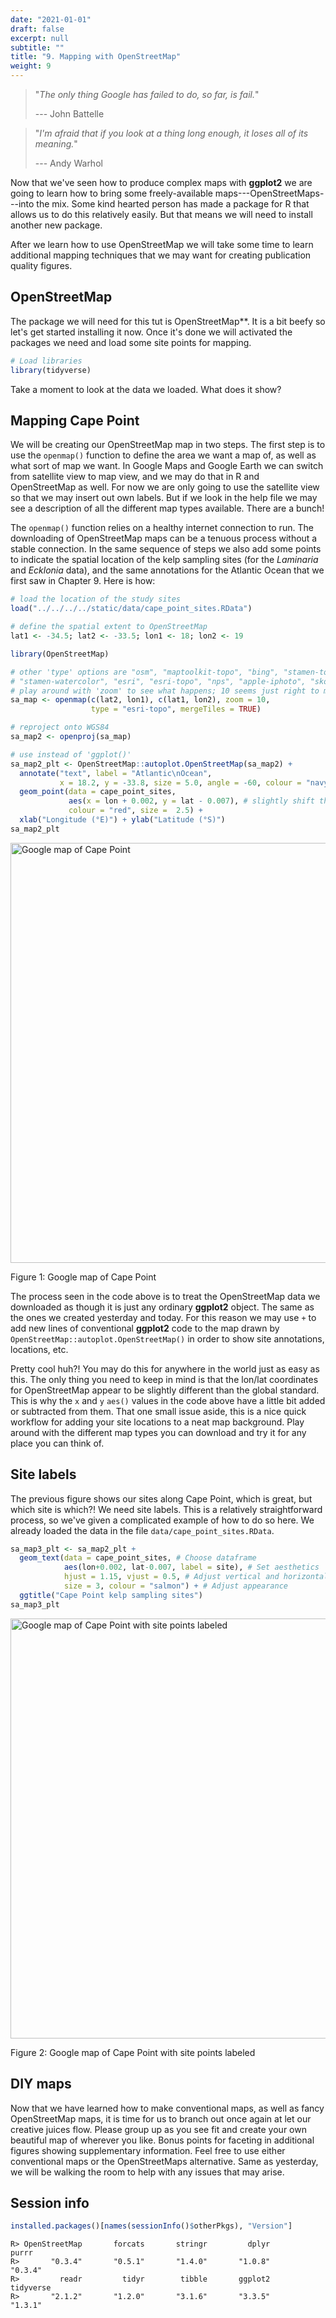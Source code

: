 ```yaml
---
date: "2021-01-01"
draft: false
excerpt: null
subtitle: ""
title: "9. Mapping with OpenStreetMap"
weight: 9
---
```


> "*The only thing Google has failed to do, so far, is fail.*"
>
> --- John Battelle

> "*I'm afraid that if you look at a thing long enough, it loses all of its meaning.*"
>
> --- Andy Warhol



Now that we've seen how to produce complex maps with **ggplot2** we are going to learn how to bring some freely-available maps---OpenStreetMaps---into the mix. Some kind hearted person has made a package for R that allows us to do this relatively easily. But that means we will need to install another new package.

After we learn how to use OpenStreetMap we will take some time to learn additional mapping techniques that we may want for creating publication quality figures.

## OpenStreetMap

The package we will need for this tut is OpenStreetMap**. It is a bit beefy so let's get started  installing it now. Once it's done we will activated the packages we need and load some site points for mapping.


```r
# Load libraries
library(tidyverse)
```

Take a moment to look at the data we loaded. What does it show?

## Mapping Cape Point

We will be creating our OpenStreetMap map in two steps. The first step is to use the `openmap()` function to define the area we want a map of, as well as what sort of map we want. In Google Maps and Google Earth we can switch from satellite view to map view, and we may do that in R and OpenStreetMap as well. For now we are only going to use the satellite view so that we may insert out own labels. But if we look in the help file we may see a description of all the different map types available. There are a bunch!

The `openmap()` function relies on a healthy internet connection to run. The downloading of OpenStreetMap maps can be a tenuous process without a stable connection. In the same sequence of steps we also add some points to indicate the spatial location of the kelp sampling sites (for the *Laminaria* and *Ecklonia* data), and the same annotations for the Atlantic Ocean that we first saw in Chapter 9. Here is how:


```r
# load the location of the study sites
load("../../../../static/data/cape_point_sites.RData")

# define the spatial extent to OpenStreetMap
lat1 <- -34.5; lat2 <- -33.5; lon1 <- 18; lon2 <- 19

library(OpenStreetMap)

# other 'type' options are "osm", "maptoolkit-topo", "bing", "stamen-toner",
# "stamen-watercolor", "esri", "esri-topo", "nps", "apple-iphoto", "skobbler";
# play around with 'zoom' to see what happens; 10 seems just right to me
sa_map <- openmap(c(lat2, lon1), c(lat1, lon2), zoom = 10,
                  type = "esri-topo", mergeTiles = TRUE)

# reproject onto WGS84
sa_map2 <- openproj(sa_map)

# use instead of 'ggplot()'
sa_map2_plt <- OpenStreetMap::autoplot.OpenStreetMap(sa_map2) + 
  annotate("text", label = "Atlantic\nOcean", 
           x = 18.2, y = -33.8, size = 5.0, angle = -60, colour = "navy") +
  geom_point(data = cape_point_sites,
             aes(x = lon + 0.002, y = lat - 0.007), # slightly shift the points
             colour = "red", size =  2.5) +
  xlab("Longitude (°E)") + ylab("Latitude (°S)")
sa_map2_plt
```

<div class="figure">
<img src="/workshops/intro_r/chapters/10-mapping_openstreetmap_files/figure-html/openstreetmap-cp-ghost-1.png" alt="Google map of Cape Point" width="672" />
<p class="caption">Figure 1: Google map of Cape Point</p>
</div>

The process seen in the code above is to treat the OpenStreetMap data we downloaded as though it is just any ordinary **ggplot2** object. The same as the ones we created yesterday and today. For this reason we may use `+` to add new lines of conventional **ggplot2** code to the map drawn by `OpenStreetMap::autoplot.OpenStreetMap()` in order to show site annotations, locations, etc.

Pretty cool huh?! You may do this for anywhere in the world just as easy as this. The only thing you need to keep in mind is that the lon/lat coordinates for OpenStreetMap appear to be slightly different than the global standard. This is why the `x` and `y` `aes()` values in the code above have a little bit added or subtracted from them. That one small issue aside, this is a nice quick workflow for adding your site locations to a neat map background. Play around with the different map types you can download and try it for any place you can think of.

## Site labels

The previous figure shows our sites along Cape Point, which is great, but which site is which?! We need site labels. This is a relatively straightforward process, so we've given a complicated example of how to do so here. We already loaded the data in the file `data/cape_point_sites.RData`.


```r
sa_map3_plt <- sa_map2_plt +
  geom_text(data = cape_point_sites, # Choose dataframe
            aes(lon+0.002, lat-0.007, label = site), # Set aesthetics
            hjust = 1.15, vjust = 0.5, # Adjust vertical and horizontal
            size = 3, colour = "salmon") + # Adjust appearance
  ggtitle("Cape Point kelp sampling sites")
sa_map3_plt
```

<div class="figure">
<img src="/workshops/intro_r/chapters/10-mapping_openstreetmap_files/figure-html/ggmap-2-1.png" alt="Google map of Cape Point with site points labeled" width="672" />
<p class="caption">Figure 2: Google map of Cape Point with site points labeled</p>
</div>

## DIY maps

Now that we have learned how to make conventional maps, as well as fancy OpenStreetMap maps, it is time for us to branch out once again at let our creative juices flow. Please group up as you see fit and create your own beautiful map of wherever you like. Bonus points for faceting in additional figures showing supplementary information. Feel free to use either conventional maps or the OpenStreetMaps alternative. Same as yesterday, we will be walking the room to help with any issues that may arise.

## Session info


```r
installed.packages()[names(sessionInfo()$otherPkgs), "Version"]
```

```
R> OpenStreetMap       forcats       stringr         dplyr         purrr 
R>       "0.3.4"       "0.5.1"       "1.4.0"       "1.0.8"       "0.3.4" 
R>         readr         tidyr        tibble       ggplot2     tidyverse 
R>       "2.1.2"       "1.2.0"       "3.1.6"       "3.3.5"       "1.3.1"
```

